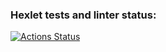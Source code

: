 ### Hexlet tests and linter status:
[![Actions Status](https://github.com/dariazem25/java-project-lvl4/workflows/hexlet-check/badge.svg)](https://github.com/dariazem25/java-project-lvl4/actions)
